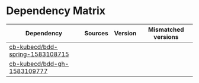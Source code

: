 # Dependency Matrix

Dependency | Sources | Version | Mismatched versions
---------- | ------- | ------- | -------------------
[cb-kubecd/bdd-spring-1583108715](https://github.com/cb-kubecd/bdd-spring-1583108715.git) |  | []() | 
[cb-kubecd/bdd-gh-1583109777](https://github.com/cb-kubecd/bdd-gh-1583109777.git) |  | []() | 

